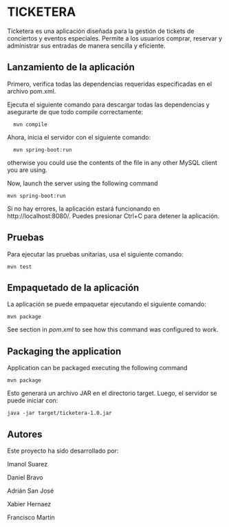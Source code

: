 TICKETERA
=============================

Ticketera es una aplicación diseñada para la gestión de tickets de conciertos y eventos especiales. Permite a los usuarios comprar, reservar y administrar sus entradas de manera sencilla y eficiente.

Lanzamiento de la aplicación
-------------------------

Primero, verifica todas las dependencias requeridas especificadas en el archivo pom.xml.

Ejecuta el siguiente comando para descargar todas las dependencias y asegurarte de que todo compile correctamente:

      mvn compile

Ahora, inicia el servidor con el siguiente comando:

      mvn spring-boot:run

otherwise you could use the contents of the file in any other MySQL client you are using.

Now, launch the server using the following command

    mvn spring-boot:run

Si no hay errores, la aplicación estará funcionando en http://localhost:8080/. Puedes presionar Ctrl+C para detener la aplicación.

Pruebas
--------

Para ejecutar las pruebas unitarias, usa el siguiente comando:

    mvn test

Empaquetado de la aplicación
-------------------

La aplicación se puede empaquetar ejecutando el siguiente comando:

    mvn package

See <build> section in *pom.xml* to see how this command was configured to work.

Packaging the application
-------------------------

Application can be packaged executing the following command

    mvn package

Esto generará un archivo JAR en el directorio target. Luego, el servidor se puede iniciar con:

    java -jar target/ticketera-1.0.jar

Autores
----------

Este proyecto ha sido desarrollado por:

Imanol Suarez

Daniel Bravo

Adrián San José

Xabier Hernaez

Francisco Martin



